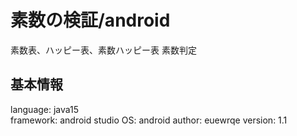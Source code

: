 # 素数の検証/android
素数表、ハッピー表、素数ハッピー表
素数判定

## 基本情報
language: java15  
framework: android studio
OS: android 
author: euewrqe 
version: 1.1
